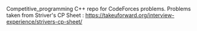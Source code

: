 Competitive_programming
C++ repo for CodeForces problems.
Problems taken from Striver's CP Sheet : https://takeuforward.org/interview-experience/strivers-cp-sheet/
